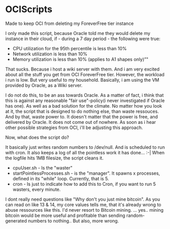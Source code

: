 # OCIScripts
Made to keep OCI from deleting my ForeverFree tier instance


I only made this script, because Oracle told me they would delete my instance in their cloud, if - during a 7 day period - the following were true:
* CPU utilization for the 95th percentile is less than 10%
* Network utilization is less than 10%
* Memory utilization is less than 10% (applies to A1 shapes only)”"

That sucks. Because i host a wiki server with them. And i am very excited about all the stuff you get from OCI ForeverFree tier.
However, the workload i run is low. But very useful to my household. Basically, i am using the VM provided by Oracle, as a Wiki server.

I do not do this, to be an ass towards Oracle. As a matter of fact, i think that this is against any reasonable "fair use"-policy(i never investigated if Oracle has one).
As well as a bad solution for the climate. No matter how you look at it, the script that is designed to do nothing else, than waste ressouces. And by that, waste power to. It doesn't matter that the power is free, and delivered by Oracle. It does not come out of nowhere.
As soon as i hear other possible strategies from OCI, i'll be adjusting this approach.

Now, what does the script do?

It basically just writes random numbers to /dev/null. And is scheduled to run with cron.
It also keeps a log of all the pointless work it has done... :-|
When the logfile hits 1MB filesize, the script cleans it.

* cpuUser.sh - Is the "waster"
* startPointlessProcesses.sh - is the "manager". It spawns x processes, defined in its "while" loop. Currently, that is 5.
* cron - Is just to indicate how to add this to Cron, if you want to run 5 wasters, every minute.


I dont really need questions like "Why don't you just mine bitcoin".
As you can read on like 13 & 14, my core values tells me, that it's already wrong to abuse ressources like this. I'd never resort to Bitcoin mining.
... yes.. mining bitcoin would be more useful and profitable than sending random-generated numbers to nothing.. But also, more wrong. 
